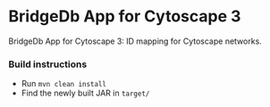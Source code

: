 BridgeDb App for Cytoscape 3
===============

BridgeDb App for Cytoscape 3: ID mapping for Cytoscape networks.


### Build instructions
* Run ```mvn clean install```
* Find the newly built JAR in ```target/```
